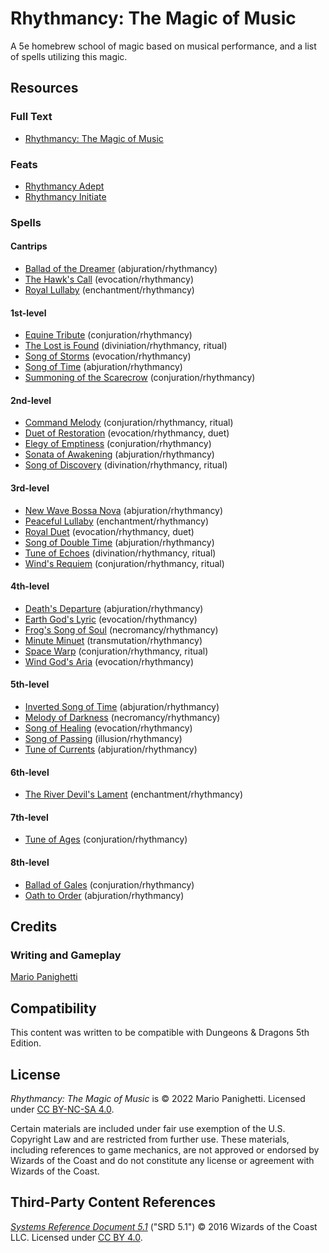 # Rhythmancy: The Magic of Music

A 5e homebrew school of magic based on musical performance, and a list of spells utilizing this magic.

## Resources

### Full Text

- [Rhythmancy: The Magic of Music](rhythmancy.md)

### Feats

- [Rhythmancy Adept](rhythmancy.md#rhythmancy-adept)
- [Rhythmancy Initiate](rhythmancy.md#rhythmancy-initiate)

### Spells

#### Cantrips

- [Ballad of the Dreamer](rhythmancy.md#ballad-of-the-dreamer) (abjuration/rhythmancy)
- [The Hawk's Call](rhythmancy.md#the-hawks-call) (evocation/rhythmancy)
- [Royal Lullaby](rhythmancy.md#royal-lullaby) (enchantment/rhythmancy)

#### 1st-level

- [Equine Tribute](rhythmancy.md#equine-tribute) (conjuration/rhythmancy)
- [The Lost is Found](rhythmancy.md#the-lost-is-found) (diviniation/rhythmancy, ritual)
- [Song of Storms](rhythmancy.md#song-of-storms) (evocation/rhythmancy)
- [Song of Time](rhythmancy.md#song-of-time) (abjuration/rhythmancy)
- [Summoning of the Scarecrow](rhythmancy.md#summoning-of-the-scarecrow) (conjuration/rhythmancy)

#### 2nd-level

- [Command Melody](rhythmancy.md#command-melody) (conjuration/rhythmancy, ritual)
- [Duet of Restoration](rhythmancy.md#duet-of-restoration) (evocation/rhythmancy, duet)
- [Elegy of Emptiness](rhythmancy.md#elegy-of-emptiness) (conjuration/rhythmancy)
- [Sonata of Awakening](rhythmancy.md#sonata-of-awakening) (abjuration/rhythmancy)
- [Song of Discovery](rhythmancy.md#song-of-discovery) (divination/rhythmancy, ritual)

#### 3rd-level
- [New Wave Bossa Nova](rhythmancy.md#new-wave-bossa-nova) (abjuration/rhythmancy)
- [Peaceful Lullaby](rhythmancy.md#peaceful-lullaby) (enchantment/rhythmancy)
- [Royal Duet](rhythmancy.md#royal-duet) (evocation/rhythmancy, duet)
- [Song of Double Time](rhythmancy.md#song-of-time) (abjuration/rhythmancy)
- [Tune of Echoes](rhythmancy.md#tune-of-echoes) (divination/rhythmancy, ritual)
- [Wind's Requiem](rhythmancy.md#winds-requiem) (conjuration/rhythmancy, ritual)

#### 4th-level
- [Death's Departure](rhythmancy.md#deaths-departure) (abjuration/rhythmancy)
- [Earth God's Lyric](rhythmancy.md#earth-gods-lyric) (evocation/rhythmancy)
- [Frog's Song of Soul](rhythmancy.md#frogs-song-of-soul) (necromancy/rhythmancy)
- [Minute Minuet](rhythmancy.md#minute-minuet) (transmutation/rhythmancy)
- [Space Warp](rhythmancy.md#space-warp) (conjuration/rhythmancy, ritual)
- [Wind God's Aria](rhythmancy.md#wind-gods-aria) (evocation/rhythmancy)

#### 5th-level
- [Inverted Song of Time](rhythmancy.md#song-of-time) (abjuration/rhythmancy)
- [Melody of Darkness](rhythmancy.md#melody-of-darkness) (necromancy/rhythmancy)
- [Song of Healing](rhythmancy.md#song-of-healing) (evocation/rhythmancy)
- [Song of Passing](rhythmancy.md#song-of-passing) (illusion/rhythmancy)
- [Tune of Currents](rhythmancy.md#tune-of-currents) (abjuration/rhythmancy)

#### 6th-level
- [The River Devil's Lament](rhythmancy.md#the-river-devils-lament) (enchantment/rhythmancy)

#### 7th-level
- [Tune of Ages](rhythmancy.md#tune-of-ages) (conjuration/rhythmancy)

#### 8th-level
- [Ballad of Gales](rhythmancy.md#ballad-of-gales) (conjuration/rhythmancy)
- [Oath to Order](rhythmancy.md#oath-to-order) (abjuration/rhythmancy)

## Credits

### Writing and Gameplay

[Mario Panighetti](https://mario.panighetti.net)

## Compatibility

This content was written to be compatible with Dungeons & Dragons 5th Edition.

## License

_Rhythmancy: The Magic of Music_ is © 2022 Mario Panighetti. Licensed under [CC BY-NC-SA 4.0](https://creativecommons.org/licenses/by-nc-sa/4.0/legalcode).

Certain materials are included under fair use exemption of the U.S. Copyright Law and are restricted from further use. These materials, including references to game mechanics, are not approved or endorsed by Wizards of the Coast and do not constitute any license or agreement with Wizards of the Coast.

## Third-Party Content References

_[Systems Reference Document 5.1](https://dnd.wizards.com/resources/systems-reference-document)_ ("SRD 5.1") © 2016 Wizards of the Coast LLC. Licensed under [CC BY 4.0](https://creativecommons.org/licenses/by/4.0/legalcode).
